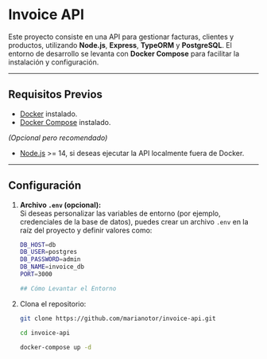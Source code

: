 # Invoice API

Este proyecto consiste en una API para gestionar facturas, clientes y productos, utilizando **Node.js**, **Express**, **TypeORM** y **PostgreSQL**. El entorno de desarrollo se levanta con **Docker Compose** para facilitar la instalación y configuración.

---

## Requisitos Previos

- [Docker](https://docs.docker.com/get-docker/) instalado.
- [Docker Compose](https://docs.docker.com/compose/install/) instalado.

_(Opcional pero recomendado)_

- [Node.js](https://nodejs.org/) >= 14, si deseas ejecutar la API localmente fuera de Docker.

---

## Configuración

1. **Archivo `.env` (opcional):**  
   Si deseas personalizar las variables de entorno (por ejemplo, credenciales de la base de datos), puedes crear un archivo `.env` en la raíz del proyecto y definir valores como:

   ```bash
   DB_HOST=db
   DB_USER=postgres
   DB_PASSWORD=admin
   DB_NAME=invoice_db
   PORT=3000

   ## Cómo Levantar el Entorno

   ```

1. Clona el repositorio:

   ```bash
   git clone https://github.com/marianotor/invoice-api.git

   cd invoice-api

   docker-compose up -d
   ```
